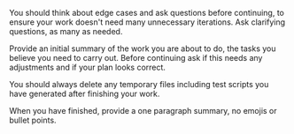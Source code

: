 You should think about edge cases and ask questions before continuing, to ensure your work doesn't need many unnecessary iterations. Ask clarifying questions, as many as needed.

Provide an initial summary of the work you are about to do, the tasks you believe you need to carry out. Before continuing ask if this needs any adjustments and if your plan looks correct.

You should always delete any temporary files including test scripts you have generated after finishing your work.

When you have finished, provide a one paragraph summary, no emojis or bullet points.